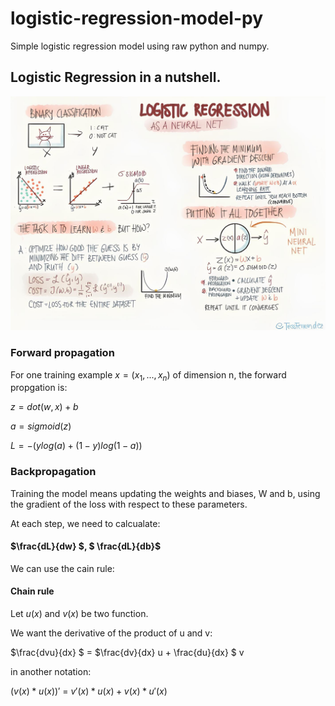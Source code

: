 # logistic-regression-model-py
Simple logistic regression model using raw python and numpy.

## Logistic Regression in a nutshell.

![image](./res/logisticregressio.jpg)

### Forward propagation
For one training example $x = (x_1, ..., x_n)$ of dimension n, the forward propgation is:

$z = dot(w, x) + b$

$a = sigmoid(z)$

$L = -(ylog(a) + (1-y)log(1-a))$

### Backpropagation
Training the model means updating the weights and biases, W and b, using the gradient of the
loss with respect to these parameters.

At each step, we need to calcualate: 

####  $\frac{dL}{dw} $, $ \frac{dL}{db}$

We can use the cain rule:

#### Chain rule

Let $u(x)$ and $v(x)$ be two function.

We want the derivative of the product of u and v:

$\frac{dvu}{dx} $ = $\frac{dv}{dx} u + \frac{du}{dx} $ v

in another notation:

$(v(x)*u(x))'$ = $v'(x) * u(x) + v(x) * u'(x)$